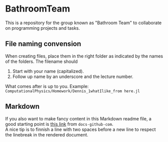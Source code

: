 # BathroomTeam
This is a repository for the group known as "Bathroom Team" to collaborate on programming projects and tasks.

## File naming convension
When creating files, place them in the right folder as indicated by the names of the folders. The filename should 
1. Start with your name (capitalized).
2. Follow up name by an underscore and the lecture number.

What comes after is up to you. Example:  
```ComputationalPhysics/Homework/Dennis_1whatIlike_from here.jl```

## Markdown
If you also want to make fancy content in this Markdown readme file, a good starting point is [this link](https://docs.github.com/en/get-started/writing-on-github/getting-started-with-writing-and-formatting-on-github/basic-writing-and-formatting-syntax) from `docs-github-com`.  
A nice tip is to finnish a line with two spaces before a new line to respect the linebreak in the rendered document.
